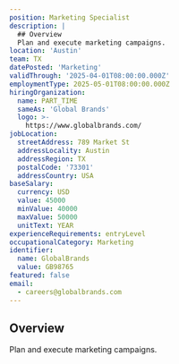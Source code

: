 ```yaml
---
position: Marketing Specialist
description: |
  ## Overview
  Plan and execute marketing campaigns.
location: 'Austin'
team: TX
datePosted: 'Marketing'
validThrough: '2025-04-01T08:00:00.000Z'
employmentType: 2025-05-01T08:00:00.000Z
hiringOrganization:
  name: PART_TIME
  sameAs: 'Global Brands'
  logo: >-
    https://www.globalbrands.com/
jobLocation:
  streetAddress: 789 Market St
  addressLocality: Austin
  addressRegion: TX
  postalCode: '73301'
  addressCountry: USA
baseSalary:
  currency: USD
  value: 45000
  minValue: 40000
  maxValue: 50000
  unitText: YEAR
experienceRequirements: entryLevel
occupationalCategory: Marketing
identifier:
  name: GlobalBrands
  value: GB98765
featured: false
email:
  - careers@globalbrands.com
---
```



## Overview
Plan and execute marketing campaigns.
